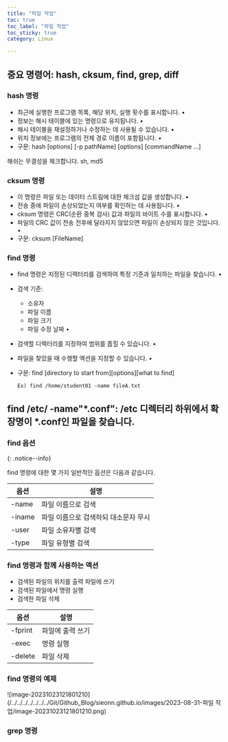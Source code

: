 ```yaml
---
title: "파일 작업"
toc: true
toc_label: "파일 작업"
toc_sticky: true
category: Linux

---
```


## 중요 명령어: hash, cksum, find, grep, diff

### hash 명령

- 최근에 실행한 프로그램 목록, 해당 위치, 실행 횟수를 표시합니다. • 
- 정보는 해시 테이블에 있는 명령으로 유지됩니다. • 
- 해시 테이블을 재설정하거나 수정하는 데 사용될 수 있습니다. • 
- 위치 정보에는 프로그램의 전체 경로 이름이 포함됩니다. • 
- 구문: hash [options] [-p pathName] [options] [commandName ...]

해쉬는 무결성을 체크합니다. sh, md5

### cksum 명령

- 이 명령은 파일 또는 데이터 스트림에 대한 체크섬 값을 생성합니다. • 
- 전송 중에 파일이 손상되었는지 여부를 확인하는 데 사용됩니다. • 
- cksum 명령은 CRC(순환 중복 검사) 값과 파일의 바이트 수를 표시합니다. • 
- 파일의 CRC 값이 전송 전후에 달라지지 않았으면 파일이 손상되지 않은 것입니다. • 
- 구문: cksum [FileName]

### find 명령

- find 명령은 지정된 디렉터리를 검색하여 특정 기준과 일치하는 파일을 찾습니다. • 

- 검색 기준:

  - 소유자 
  - 파일 이름 
  - 파일 크기 
  - 파일 수정 날짜 • 

- 검색할 디렉터리를 지정하여 범위를 좁힐 수 있습니다. • 

- 파일을 찾았을 때 수행할 액션을 지정할 수 있습니다. • 

- 구문: find [directory to start from][options][what to find] 

  `Ex) find /home/student01 -name fileA.txt`

## find /etc/ -name"*.conf": /etc 디렉터리 하위에서 확장명이 *.conf인 파일을 찾습니다.

### find 옵션

{: .notice--info}

find 명령에 대한 몇 가지 일반적인 옵션은 다음과 같습니다.

| 옵션               | 설명                                 |
| ------------------ | ------------------------------------ |
| -name <file name>  | 파일 이름으로 검색                   |
| -iname <file name> | 파일 이름으로 검색하되 대소문자 무시 |
| -user <user name>  | 파일 소유자별 검색                   |
| -type <file type>  | 파일 유형별 검색                     |

### find 명령과 함께 사용하는 액션

- 검색된 파일의 위치를 출력 파일에 쓰기
- 검색된 파일에서 명령 실행
- 검색한 파일 삭제

| 옵션    | 설명             |
| ------- | ---------------- |
| -fprint | 파일에 출력 쓰기 |
| -exec   | 명령 실행        |
| -delete | 파일 삭제        |

### find 명령의 예제

![image-20231023121801210](/../../../../../../../Git/Github_Blog/sieonn.github.io/images/2023-08-31-파일 작업/image-20231023121801210.png)

### grep 명령

